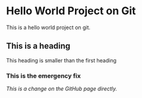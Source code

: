 # Hello World Project on Git

This is a hello world project on git.

## This is a heading
This heading is smaller than the first heading

### This is the emergency fix
*This is a change on the GitHub page directly.*
